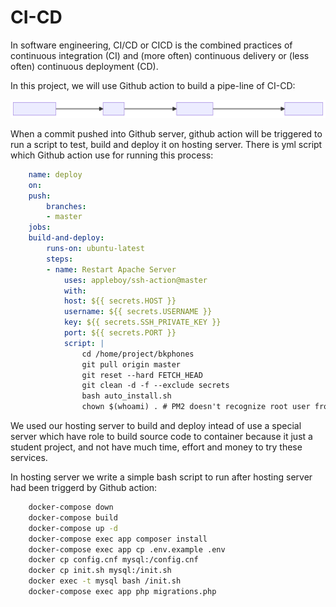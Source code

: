 # CI-CD
In software engineering, CI/CD or CICD is the combined practices of continuous integration (CI) and (more often) continuous delivery or (less often) continuous deployment (CD).

In this project, we will use Github action to build a pipe-line of CI-CD:

![Diagram of the CI-CD pipe line](pipe-line.svg)

When a commit pushed into Github server, github action will be triggered to run a script to test, build and deploy it on hosting server. There is yml script which Github action use for running this process:  

```yml
    name: deploy
    on:
    push:
        branches:
        - master
    jobs:
    build-and-deploy:
        runs-on: ubuntu-latest
        steps:
        - name: Restart Apache Server
            uses: appleboy/ssh-action@master
            with:
            host: ${{ secrets.HOST }}
            username: ${{ secrets.USERNAME }}
            key: ${{ secrets.SSH_PRIVATE_KEY }}
            port: ${{ secrets.PORT }}
            script: |
                cd /home/project/bkphones
                git pull origin master
                git reset --hard FETCH_HEAD
                git clean -d -f --exclude secrets
                bash auto_install.sh
                chown $(whoami) . # PM2 doesn't recognize root user from Github Actions
```

We used our hosting server to build and deploy intead of use a special server which have role to build source code to container because it just a student project, and not have much time, effort and money to try these services.

In hosting server we write a simple bash script to run after hosting server had been triggerd by Github action:

```bash
    docker-compose down
    docker-compose build
    docker-compose up -d
    docker-compose exec app composer install
    docker-compose exec app cp .env.example .env
    docker cp config.cnf mysql:/config.cnf
    docker cp init.sh mysql:/init.sh
    docker exec -t mysql bash /init.sh
    docker-compose exec app php migrations.php
```
